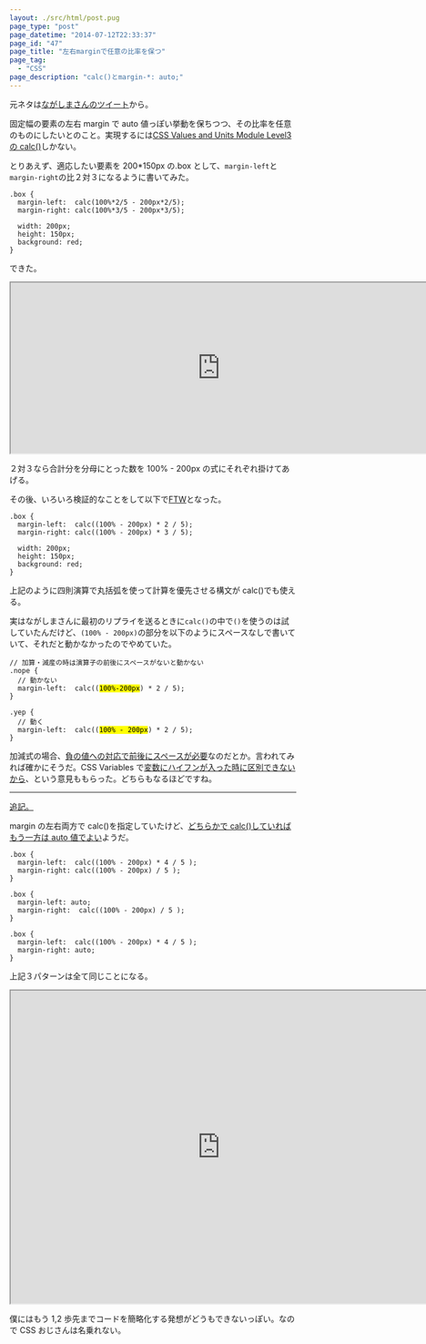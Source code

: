 ```yaml
---
layout: ./src/html/post.pug
page_type: "post"
page_datetime: "2014-07-12T22:33:37"
page_id: "47"
page_title: "左右marginで任意の比率を保つ"
page_tag:
  - "CSS"
page_description: "calc()とmargin-*: auto;"
---
```


元ネタは[ながしまさんのツイート](https://twitter.com/hail2u_/status/487903628665970691)から。

固定幅の要素の左右 margin で auto 値っぽい挙動を保ちつつ、その比率を任意のものにしたいとのこと。実現するには[CSS Values and Units Module Level3 の calc()](http://www.w3.org/TR/css-values/#calc)しかない。

とりあえず、適応したい要素を 200\*150px の.box として、`margin-left`と`margin-right`の比２対３になるように書いてみた。

<pre><code>.box {
  margin-left:  calc(100%*2/5 - 200px*2/5);
  margin-right: calc(100%*3/5 - 200px*3/5);

  width: 200px;
  height: 150px;
  background: red;
}</code></pre>

できた。

<iframe width="736" height="300" src="https://jsfiddle.net/4rp7s3nv/embedded/result,html,css/" allowfullscreen="allowfullscreen"></iframe>

２対３なら合計分を分母にとった数を 100% - 200px の式にそれぞれ掛けてあげる。

その後、いろいろ検証的なことをして以下で[FTW](https://twitter.com/hail2u_/status/487928879793721344)となった。

<pre><code>.box {
  margin-left:  calc((100% - 200px) * 2 / 5);
  margin-right: calc((100% - 200px) * 3 / 5);

  width: 200px;
  height: 150px;
  background: red;
}</code></pre>

上記のように四則演算で丸括弧を使って計算を優先させる構文が calc()でも使える。

実はながしまさんに最初のリプライを送るときに`calc()`の中で`()`を使うのは試していたんだけど、`(100% - 200px)`の部分を以下のようにスペースなしで書いていて、それだと動かなかったのでやめていた。

<pre><code>// 加算・減産の時は演算子の前後にスペースがないと動かない
.nope {
  // 動かない
  margin-left:  calc((<mark>100%-200px</mark>) * 2 / 5);
}

.yep {
  // 動く
  margin-left:  calc((<mark>100% - 200px</mark>) * 2 / 5);
}</code></pre>

加減式の場合、[負の値への対応で前後にスペースが必要](https://twitter.com/hail2u_/status/487940265684897792)なのだとか。言われてみれば確かにそうだ。CSS Variables で[変数にハイフンが入った時に区別できないから](https://twitter.com/xl1blue/status/487937984524591104)、という意見ももらった。どちらもなるほどですね。

---

<ins datetime="2014-07-13T17:03:00+09:00" data-insdate="※2014/7/13 17:03">追記。</ins>

margin の左右両方で calc()を指定していたけど、[どちらかで calc()していればもう一方は auto 値でよい](http://hail2u.net/blog/webdesign/split-margin-with-ratio.html)ようだ。

<pre><code>.box {
  margin-left:  calc((100% - 200px) * 4 / 5 );
  margin-right: calc((100% - 200px) / 5 );
}</code></pre>

<pre><code>.box {
  margin-left: auto;
  margin-right:  calc((100% - 200px) / 5 );
}</code></pre>

<pre><code>.box {
  margin-left:  calc((100% - 200px) * 4 / 5 );
  margin-right: auto;
}</code></pre>

上記３パターンは全て同じことになる。

<iframe width="736" height="550" src="https://jsfiddle.net/h3an1kup/1/embedded/result,html,css/" allowfullscreen="allowfullscreen"></iframe>

僕にはもう 1,2 歩先までコードを簡略化する発想がどうもできないっぽい。なので CSS おじさんは名乗れない。

